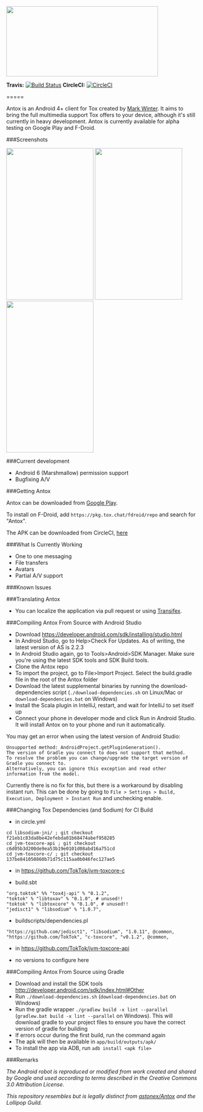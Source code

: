 <img src="http://i.imgur.com/fFhygVw.png" width="400" height="185" />

**Travis:** [![Build Status](https://travis-ci.org/zoff99/Antox.png?branch=zoff99%2FAntox_v0.25.1)](https://travis-ci.org/zoff99/Antox)
**CircleCI:** [![CircleCI](https://circleci.com/gh/zoff99/Antox/tree/zoff99%2FAntox_v0.25.1.png?style=badge)](https://circleci.com/gh/zoff99/Antox)

=====

Antox is an Android 4+ client for Tox created by [Mark Winter](https://github.com/Astonex). It aims to bring the full multimedia support Tox offers to your device, although it's still currently in heavy development. Antox is currently available for alpha testing on Google Play and F-Droid.

###Screenshots

<img src="http://i.imgur.com/PvY7zCQ.jpg" width="230px" height="400px"/> <img src="http://i.imgur.com/Hmnjpv3.png" width="230px" height="400px"/> <img src="http://i.imgur.com/jApGiZQ.png" width="230px" height="400px"/>

###Current development

- Android 6 (Marshmallow) permission support
- Bugfixing A/V

###Getting Antox

Antox can be downloaded from [Google Play](https://play.google.com/store/apps/details?id=viker).

To install on F-Droid, add `https://pkg.tox.chat/fdroid/repo` and search for "Antox".

The APK can be downloaded from CircleCI, [here](https://circleci.com/api/v1/project/zoff99/Antox/latest/artifacts/0/$CIRCLE_ARTIFACTS/Antox.apk?filter=successful&branch=zoff99%2FAntox_v0.25.1)

###What Is Currently Working
- One to one messaging
- File transfers
- Avatars
- Partial A/V support

###Known Issues

###Translating Antox
- You can localize the application via pull request or using [Transifex](https://www.transifex.com/antox/antox/).

###Compiling Antox From Source with Android Studio
- Download https://developer.android.com/sdk/installing/studio.html
- In Android Studio, go to Help>Check For Updates. As of writing, the latest version of AS is 2.2.3
- In Android Studio again, go to Tools>Android>SDK Manager. Make sure you're using the latest SDK tools and SDK Build tools.
- Clone the Antox repo
- To import the project, go to File>Import Project. Select the build.gradle file in the root of the Antox folder
- Download the latest supplemental binaries by running the download-dependencies script (`./download-dependencies.sh` on Linux/Mac or `download-dependencies.bat` on Windows)
- Install the Scala plugin in IntelliJ, restart, and wait for IntelliJ to set itself up
- Connect your phone in developer mode and click Run in Android Studio. It will install Antox on to your phone and run it automatically.

You may get an error when using the latest version of Android Studio:

```
Unsupported method: AndroidProject.getPluginGeneration().
The version of Gradle you connect to does not support that method.
To resolve the problem you can change/upgrade the target version of Gradle you connect to.
Alternatively, you can ignore this exception and read other information from the model.
```

Currently there is no fix for this, but there is a workaround by disabling instant run. This can be done by going to `File > Settings > Build, Execution, Deployment > Instant Run` and unchecking enable.

###Changing Tox Dependencies (and Sodium) for CI Build
- in circle.yml
```
cd libsodium-jni/ ; git checkout f21eb1c83da8be42efebda01b68474abef958285
cd jvm-toxcore-api ; git checkout c6d05b3d200de9ea53b19e0101d08abd16a751cd
cd jvm-toxcore-c/ ; git checkout 137be841050860b71d75c115aa0b046fec127ae5
```
- in https://github.com/TokTok/jvm-toxcore-c
 + build.sbt
 ```
 "org.toktok" %% "tox4j-api" % "0.1.2",
 "toktok" % "libtoxav" % "0.1.0", # unused!!
 "toktok" % "libtoxcore" % "0.1.0", # unused!!
 "jedisct1" % "libsodium" % "1.0.7",
 ```
 + buildscripts/dependencies.pl
 ```
 "https://github.com/jedisct1", "libsodium", "1.0.11", @common,
 "https://github.com/TokTok", "c-toxcore", "v0.1.2", @common,
 ```
- in https://github.com/TokTok/jvm-toxcore-api
 + no versions to configure here


###Compiling Antox From Source using Gradle
- Download and install the SDK tools http://developer.android.com/sdk/index.html#Other
- Run `./download-dependencies.sh` (`download-dependencies.bat` on Windows)
- Run the gradle wrapper `./gradlew build -x lint --parallel` (`gradlew.bat build -x lint --parallel` on Windows). This will download gradle to your project files to ensure you have the correct version of gradle for building
- If errors occur during the first build, run the command again
- The apk will then be available in `app/build/outputs/apk/`
- To install the app via ADB, run `adb install <apk file>` 

###Remarks

*The Android robot is reproduced or modified from work created and shared by Google and used according to terms described in the Creative Commons 3.0 Attribution License.*

*This repository resembles but is legally distinct from [astonex/Antox](https://github.com/Astonex/Antox) and the Lollipop Guild.*


